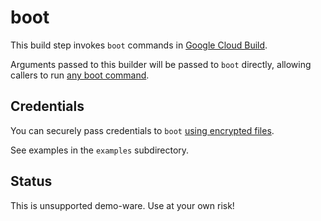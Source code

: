 # boot

This build step invokes `boot` commands in
[Google Cloud Build](cloud.google.com/container-builder/).

Arguments passed to this builder will be passed to `boot` directly, allowing
callers to run [any boot command](https://www.boot-clj.com).

## Credentials

You can securely pass credentials to `boot`
[using encrypted files](https://cloud.google.com/cloud-build/docs/tutorials/using-encrypted-files).

See examples in the `examples` subdirectory.

## Status

This is unsupported demo-ware. Use at your own risk!
